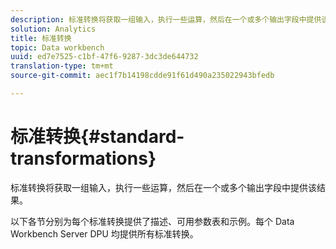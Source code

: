 ```yaml
---
description: 标准转换将获取一组输入，执行一些运算，然后在一个或多个输出字段中提供该结果。
solution: Analytics
title: 标准转换
topic: Data workbench
uuid: ed7e7525-c1bf-47f6-9287-3dc3de644732
translation-type: tm+mt
source-git-commit: aec1f7b14198cdde91f61d490a235022943bfedb

---
```



# 标准转换{#standard-transformations}

标准转换将获取一组输入，执行一些运算，然后在一个或多个输出字段中提供该结果。

以下各节分别为每个标准转换提供了描述、可用参数表和示例。每个 Data Workbench Server DPU 均提供所有标准转换。
